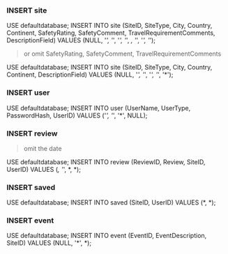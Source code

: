 ### INSERT site

USE defaultdatabase;
INSERT INTO site (SiteID, SiteType, City, Country, Continent, SafetyRating, SafetyComment, TravelRequirementComments, DescriptionField)
VALUES (NULL, '*', '*', '*', '*', *, '*', '*', '*');

>or omit SafetyRating, SafetyComment, TravelRequirementComments

USE defaultdatabase;
INSERT INTO site (SiteID, SiteType, City, Country, Continent, DescriptionField)
VALUES (NULL, '*', '*', '*', '*', '*');


### INSERT user

USE defaultdatabase;
INSERT INTO user (UserName, UserType, PasswordHash, UserID)
VALUES ('*', '*', '*', NULL);


### INSERT review

> omit the date

USE defaultdatabase;
INSERT INTO review (ReviewID, Review, SiteID, UserID)
VALUES (*, '*', *, *);


### INSERT saved

USE defaultdatabase;
INSERT INTO saved (SiteID, UserID)
VALUES (*, *);


### INSERT event
USE defaultdatabase;
INSERT INTO event (EventID, EventDescription, SiteID)
VALUES (NULL, '*', *);
